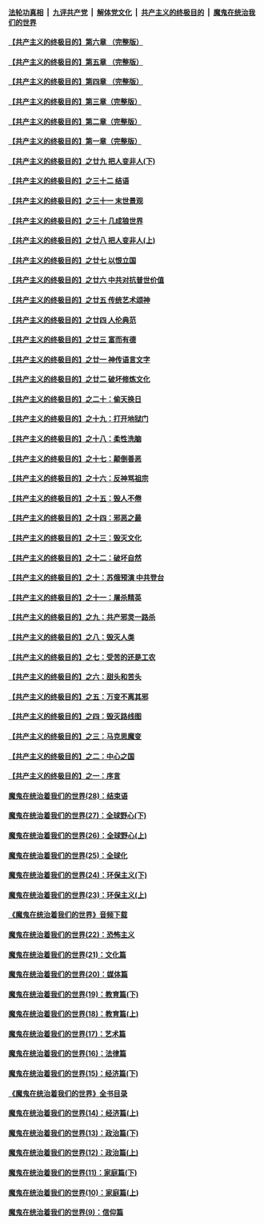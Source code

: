 ####  [法轮功真相](../../../../basic/blob/master/README.md?t=10020726) &nbsp;|&nbsp; [九评共产党](../../../../9ping.md/blob/master/README.md?t=10020726) &nbsp;|&nbsp; [解体党文化](../../../../jtdwh.md/blob/master/README.md?t=10020726)  &nbsp;|&nbsp; [共产主义的终极目的](../../../../gczydzjmd.md/blob/master/README.md?t=10020726) &nbsp;|&nbsp; [魔鬼在统治我们的世界](../../../../mgztzwmdsj.md/blob/master/README.md?t=10020726) 

#### [【共产主义的终极目的】第六章 （完整版）](../pages/nsc422/n11428913.md?t=10020726) 

#### [【共产主义的终极目的】第五章 （完整版）](../pages/nsc422/n11428912.md?t=10020726) 

#### [【共产主义的终极目的】第四章 （完整版）](../pages/nsc422/n11428907.md?t=10020726) 

#### [【共产主义的终极目的】第三章（完整版）](../pages/nsc422/n11428848.md?t=10020726) 

#### [【共产主义的终极目的】第二章（完整版）](../pages/nsc422/n11428831.md?t=10020726) 

#### [【共产主义的终极目的】第一章（完整版）](../pages/nsc422/n11417651.md?t=10020726) 

#### [【共产主义的终极目的】之廿九 把人变非人(下)](../pages/nsc422/n11344140.md?t=10020726) 

#### [【共产主义的终极目的】之三十二 结语](../pages/nsc422/n11360535.md?t=10020726) 

#### [【共产主义的终极目的】之三十一 末世景观](../pages/nsc422/n11351129.md?t=10020726) 

#### [【共产主义的终极目的】之三十 几成狼世界](../pages/nsc422/n11348280.md?t=10020726) 

#### [【共产主义的终极目的】之廿八 把人变非人(上)](../pages/nsc422/n11340492.md?t=10020726) 

#### [【共产主义的终极目的】之廿七 以恨立国](../pages/nsc422/n11336944.md?t=10020726) 

#### [【共产主义的终极目的】之廿六 中共对抗普世价值](../pages/nsc422/n11324785.md?t=10020726) 

#### [【共产主义的终极目的】之廿五 传统艺术颂神](../pages/nsc422/n11296396.md?t=10020726) 

#### [【共产主义的终极目的】之廿四 人伦典范](../pages/nsc422/n11296397.md?t=10020726) 

#### [【共产主义的终极目的】之廿三 富而有德](../pages/nsc422/n11283598.md?t=10020726) 

#### [【共产主义的终极目的】之廿一 神传语言文字](../pages/nsc422/n11263265.md?t=10020726) 

#### [【共产主义的终极目的】之廿二 破坏修炼文化](../pages/nsc422/n11245728.md?t=10020726) 

#### [【共产主义的终极目的】之二十：偷天换日](../pages/nsc422/n11238846.md?t=10020726) 

#### [【共产主义的终极目的】之十九：打开地狱门](../pages/nsc422/n11206376.md?t=10020726) 

#### [【共产主义的终极目的】之十八：柔性洗脑](../pages/nsc422/n11199994.md?t=10020726) 

#### [【共产主义的终极目的】之十七：颠倒善恶](../pages/nsc422/n11179782.md?t=10020726) 

#### [【共产主义的终极目的】之十六：反神骂祖宗](../pages/nsc422/n11166798.md?t=10020726) 

#### [【共产主义的终极目的】之十五：毁人不倦](../pages/nsc422/n11166792.md?t=10020726) 

#### [【共产主义的终极目的】之十四：邪恶之最](../pages/nsc422/n11150249.md?t=10020726) 

#### [【共产主义的终极目的】之十三：毁灭文化](../pages/nsc422/n11135227.md?t=10020726) 

#### [【共产主义的终极目的】之十二：破坏自然](../pages/nsc422/n11135214.md?t=10020726) 

#### [【共产主义的终极目的】之十：苏俄预演 中共登台](../pages/nsc422/n11118424.md?t=10020726) 

#### [【共产主义的终极目的】之十一：屠杀精英](../pages/nsc422/n11118442.md?t=10020726) 

#### [【共产主义的终极目的】之九：共产邪灵一路杀](../pages/nsc422/n11114139.md?t=10020726) 

#### [【共产主义的终极目的】之八：毁灭人类](../pages/nsc422/n11108503.md?t=10020726) 

#### [【共产主义的终极目的】之七：受苦的还是工农](../pages/nsc422/n11101809.md?t=10020726) 

#### [【共产主义的终极目的】之六：甜头和苦头](../pages/nsc422/n11096971.md?t=10020726) 

#### [【共产主义的终极目的】之五：万变不离其邪](../pages/nsc422/n11091285.md?t=10020726) 

#### [【共产主义的终极目的】之四：毁灭路线图](../pages/nsc422/n11086284.md?t=10020726) 

#### [【共产主义的终极目的】之三：马克思魔变](../pages/nsc422/n11061941.md?t=10020726) 

#### [【共产主义的终极目的】之二：中心之国](../pages/nsc422/n11047728.md?t=10020726) 

#### [【共产主义的终极目的】之一：序言](../pages/nsc422/n11086077.md?t=10020726) 

#### [魔鬼在统治着我们的世界(28)：结束语](../pages/nsc422/n10936246.md?t=10020726) 

#### [魔鬼在统治着我们的世界(27)：全球野心(下)](../pages/nsc422/n10928319.md?t=10020726) 

#### [魔鬼在统治着我们的世界(26)：全球野心(上)](../pages/nsc422/n10900318.md?t=10020726) 

#### [魔鬼在统治着我们的世界(25)：全球化](../pages/nsc422/n10788205.md?t=10020726) 

#### [魔鬼在统治着我们的世界(24)：环保主义(下)](../pages/nsc422/n10695307.md?t=10020726) 

#### [魔鬼在统治着我们的世界(23)：环保主义(上)](../pages/nsc422/n10688613.md?t=10020726) 

#### [《魔鬼在统治着我们的世界》音频下载](../pages/nsc422/n10635553.md?t=10020726) 

#### [魔鬼在统治着我们的世界(22)：恐怖主义](../pages/nsc422/n10614727.md?t=10020726) 

#### [魔鬼在统治着我们的世界(21)：文化篇](../pages/nsc422/n10597706.md?t=10020726) 

#### [魔鬼在统治着我们的世界(20)：媒体篇](../pages/nsc422/n10586579.md?t=10020726) 

#### [魔鬼在统治着我们的世界(19)：教育篇(下)](../pages/nsc422/n10564808.md?t=10020726) 

#### [魔鬼在统治着我们的世界(18)：教育篇(上)](../pages/nsc422/n10526970.md?t=10020726) 

#### [魔鬼在统治着我们的世界(17)：艺术篇](../pages/nsc422/n10499093.md?t=10020726) 

#### [魔鬼在统治着我们的世界(16)：法律篇](../pages/nsc422/n10485969.md?t=10020726) 

#### [魔鬼在统治着我们的世界(15)：经济篇(下)](../pages/nsc422/n10469975.md?t=10020726) 

#### [《魔鬼在统治着我们的世界》全书目录](../pages/nsc422/n10464261.md?t=10020726) 

#### [魔鬼在统治着我们的世界(14)：经济篇(上)](../pages/nsc422/n10457370.md?t=10020726) 

#### [魔鬼在统治着我们的世界(13)：政治篇(下)](../pages/nsc422/n10448270.md?t=10020726) 

#### [魔鬼在统治着我们的世界(12)：政治篇(上)](../pages/nsc422/n10444576.md?t=10020726) 

#### [魔鬼在统治着我们的世界(11)：家庭篇(下)](../pages/nsc422/n10440961.md?t=10020726) 

#### [魔鬼在统治着我们的世界(10)：家庭篇(上)](../pages/nsc422/n10435448.md?t=10020726) 

#### [魔鬼在统治着我们的世界(9)：信仰篇](../pages/nsc422/n10432159.md?t=10020726) 

